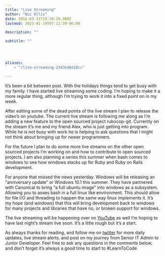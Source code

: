 ```yaml
---
title: "Live Streaming"
author: "Nic Ollis"
date: 2016-03-31T15:30:19.000Z
lastmod: 2023-01-19T07:11:59-06:00

description: ""

subtitle: ""




aliases:
    - "/live-streaming-23d3ed6d10cc"

---
```


It’s been a bit between post. With the holidays things tend to get busy with my family. I have started live streaming some coding. I’m hoping to make it a more regular thing, although I’m trying to work it into a fixed point on in my week.

After editing some of the dead points of the live stream I plan to release the video’s on youtube. The current live stream is following me along as I’m adding a new feature to the open sourced project rubocop-git. Currently on the stream it’s me and my friend Alex, who is just getting into program. While he is not busy with work he is helping to ask questions that I might not think about bringing up for newer programmers.

For the future I plan to do some more live streams on the other open sourced projects I’m working on and how to contribute to open sourced projects. I am also planning a series this summer when bash comes to windows to see how windows stacks up for Ruby and Ruby on Rails development.

For anyone that missed the news yesterday. Windows will be releasing an “anniversary update” or Windows 10.1 this summer. They have partnered with Canonical to bring “a full ubuntu image” into windows as a subsystem. Allowing you to asses bash in a full linux like environment. This should allow for file I/O and threading to happen the same way linux implements it. It’s my hope (and windows) that this will bring development back to windows for many projects and libraries that have no, or broken support for windows.

The live streaming will be happening over on [YouTube](https://www.youtube.com/user/nicgillespie) as well I’m hoping to have last night’s stream live soon. It’s a little rough but it’s a start.

As always thanks for reading, and follow me on [twitter](https://twitter.com/nic_ollis) for more daily updates, live stream alerts, and post on my journey from Senior IT Admin to Junior Developer. Feel free to ask any questions in the comments below, and don’t forget it’s always a good time to start to #LearnToCode

